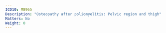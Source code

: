 ```yaml
---
ICD10: M8965
Description: "Osteopathy after poliomyelitis: Pelvic region and thigh"
Matters: No
Weight: 0
---
```


